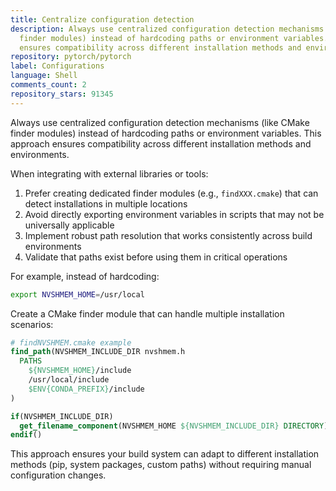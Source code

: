 ```yaml
---
title: Centralize configuration detection
description: Always use centralized configuration detection mechanisms (like CMake
  finder modules) instead of hardcoding paths or environment variables. This approach
  ensures compatibility across different installation methods and environments.
repository: pytorch/pytorch
label: Configurations
language: Shell
comments_count: 2
repository_stars: 91345
---
```


Always use centralized configuration detection mechanisms (like CMake finder modules) instead of hardcoding paths or environment variables. This approach ensures compatibility across different installation methods and environments.

When integrating with external libraries or tools:

1. Prefer creating dedicated finder modules (e.g., `findXXX.cmake`) that can detect installations in multiple locations
2. Avoid directly exporting environment variables in scripts that may not be universally applicable
3. Implement robust path resolution that works consistently across build environments
4. Validate that paths exist before using them in critical operations

For example, instead of hardcoding:
```bash
export NVSHMEM_HOME=/usr/local
```

Create a CMake finder module that can handle multiple installation scenarios:
```cmake
# findNVSHMEM.cmake example
find_path(NVSHMEM_INCLUDE_DIR nvshmem.h
  PATHS
    ${NVSHMEM_HOME}/include
    /usr/local/include
    $ENV{CONDA_PREFIX}/include
)

if(NVSHMEM_INCLUDE_DIR)
  get_filename_component(NVSHMEM_HOME ${NVSHMEM_INCLUDE_DIR} DIRECTORY)
endif()
```

This approach ensures your build system can adapt to different installation methods (pip, system packages, custom paths) without requiring manual configuration changes.
